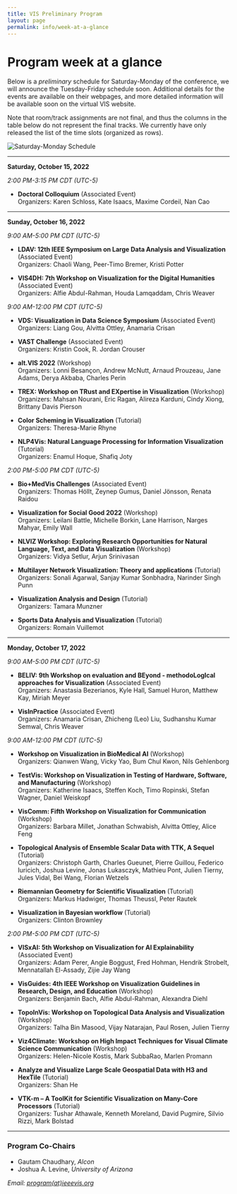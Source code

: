 ```yaml
---
title: VIS Preliminary Program
layout: page
permalink: info/week-at-a-glance
---
```


# Program week at a glance

Below is a *preliminary* schedule for Saturday-Monday of the conference, we will announce the Tuesday-Friday schedule soon.  Additional details for the events are available on their webpages, and more detailed information will be available soon on the virtual VIS website.

Note that room/track assignments are not final, and thus the columns in the table below do not represent the final tracks.  We currently have only released the list of the time slots (organized as rows). 

<img src="/year/2022/assets/sat-mon.png" alt="Saturday-Monday Schedule">

<hr/>

<a>**Saturday, October 15, 2022**</a><br/>

*2:00 PM-3:15 PM CDT (UTC-5)*<br/>

* **Doctoral Colloquium** (Associated Event)<br/>
Organizers: Karen Schloss, Kate Isaacs, Maxime Cordeil, Nan Cao

<hr/>

<a>**Sunday, October 16, 2022**</a><br/>

*9:00 AM-5:00 PM CDT (UTC-5)*<br/>

* **LDAV: 12th IEEE Symposium on Large Data Analysis and Visualization** (Associated Event)<br/>
Organizers: Chaoli Wang, Peer-Timo Bremer, Kristi Potter

* **VIS4DH: 7th Workshop on Visualization for the Digital Humanities** (Associated Event)<br/>
Organizers: Alfie Abdul-Rahman, Houda Lamqaddam, Chris Weaver

*9:00 AM-12:00 PM CDT (UTC-5)*<br/>

* **VDS: Visualization in Data Science Symposium** (Associated Event)<br/>
Organizers: Liang Gou, Alvitta Ottley, Anamaria Crisan

* **VAST Challenge** (Associated Event)<br/>
Organizers: Kristin Cook, R. Jordan Crouser

* **alt.VIS 2022** (Workshop)<br/>
Organizers: Lonni Besançon, Andrew McNutt, Arnaud Prouzeau, Jane Adams, Derya Akbaba, Charles Perin

* **TREX: Workshop on TRust and EXpertise in Visualization** (Workshop)<br/>
Organizers: Mahsan Nourani, Eric Ragan, Alireza Karduni, Cindy Xiong, Brittany Davis Pierson

* **Color Scheming in Visualization** (Tutorial)<br/>
Organizers: Theresa-Marie Rhyne

* **NLP4Vis: Natural Language Processing for Information Visualization** (Tutorial)<br/>
Organizers: Enamul Hoque, Shafiq Joty

*2:00 PM-5:00 PM CDT (UTC-5)*<br/>

* **Bio+MedVis Challenges** (Associated Event)<br/>
Organizers: Thomas Höllt, Zeynep Gumus, Daniel Jönsson, Renata Raidou

* **Visualization for Social Good 2022** (Workshop)<br/>
Organizers: Leilani Battle, Michelle Borkin, Lane Harrison, Narges Mahyar, Emily Wall

* **NLVIZ Workshop: Exploring Research Opportunities for Natural Language, Text, and Data Visualization** (Workshop)<br/>
Organizers: Vidya Setlur, Arjun Srinivasan

* **Multilayer Network Visualization: Theory and applications** (Tutorial)<br/>
Organizers: Sonali Agarwal, Sanjay Kumar Sonbhadra, Narinder Singh Punn

* **Visualization Analysis and Design** (Tutorial)<br/>
Organizers: Tamara Munzner

* **Sports Data Analysis and Visualization** (Tutorial)<br/>
Organizers: Romain Vuillemot

<hr/>

<a>**Monday, October 17, 2022**</a><br/>

*9:00 AM-5:00 PM CDT (UTC-5)*<br/>

* **BELIV: 9th Workshop on evaluation and BEyond - methodoLogIcal approaches for Visualization** (Associated Event)<br/>
Organizers: Anastasia Bezerianos, Kyle Hall, Samuel Huron, Matthew Kay, Miriah Meyer

* **VisInPractice** (Associated Event)<br/>
Organizers: Anamaria Crisan, Zhicheng (Leo) Liu, Sudhanshu Kumar Semwal, Chris Weaver

*9:00 AM-12:00 PM CDT (UTC-5)*<br/>

* **Workshop on Visualization in BioMedical AI** (Workshop)<br/>
Organizers: Qianwen Wang, Vicky Yao, Bum Chul Kwon, Nils Gehlenborg

* **TestVis: Workshop on Visualization in Testing of Hardware, Software, and Manufacturing** (Workshop)<br/>
Organizers: Katherine Isaacs, Steffen Koch, Timo Ropinski, Stefan Wagner, Daniel Weiskopf

* **VisComm: Fifth Workshop on Visualization for Communication** (Workshop)<br/>
Organizers: Barbara Millet, Jonathan Schwabish, Alvitta Ottley, Alice Feng

* **Topological Analysis of Ensemble Scalar Data with TTK, A Sequel** (Tutorial)<br/>
Organizers: Christoph Garth, Charles Gueunet, Pierre Guillou, Federico Iuricich, Joshua Levine, Jonas Lukasczyk, Mathieu Pont, Julien Tierny, Jules Vidal, Bei Wang, Florian Wetzels

* **Riemannian Geometry for Scientific Visualization** (Tutorial)<br/>
Organizers: Markus Hadwiger, Thomas Theussl, Peter Rautek

* **Visualization in Bayesian workflow** (Tutorial)<br/>
Organizers: Clinton Brownley

*2:00 PM-5:00 PM CDT (UTC-5)*<br/>

* **VISxAI: 5th Workshop on Visualization for AI Explainability** (Associated Event)<br/>
Organizers: Adam Perer, Angie Boggust, Fred Hohman, Hendrik Strobelt, Mennatallah El-Assady, Zijie Jay Wang

* **VisGuides: 4th IEEE Workshop on Visualization Guidelines in Research, Design, and Education** (Workshop)<br/>
Organizers: Benjamin Bach, Alfie Abdul-Rahman, Alexandra Diehl

* **TopoInVis: Workshop on Topological Data Analysis and Visualization** (Workshop)<br/>
Organizers: Talha Bin Masood, Vijay Natarajan, Paul Rosen, Julien Tierny

* **Viz4Climate: Workshop on High Impact Techniques for Visual Climate Science Communication** (Workshop)<br/>
Organizers: Helen-Nicole Kostis, Mark SubbaRao, Marlen Promann

* **Analyze and Visualize Large Scale Geospatial Data with H3 and HexTile** (Tutorial)<br/>
Organizers: Shan He

* **VTK-m – A ToolKit for Scientific Visualization on Many-Core Processors** (Tutorial)<br/>
Organizers: Tushar Athawale, Kenneth Moreland, David Pugmire, Silvio Rizzi, Mark Bolstad


<hr/>



### Program Co-Chairs

* Gautam Chaudhary, *Alcon* 
* Joshua A. Levine, *University of Arizona* 

*Email: [program(at)ieeevis.org](mailto:program@ieeevis.org)*

